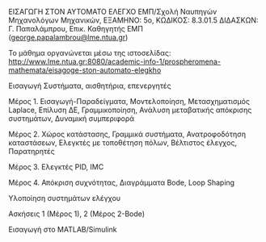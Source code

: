 ΕΙΣΑΓΩΓΗ ΣΤΟΝ ΑΥΤΟΜΑΤΟ ΕΛΕΓΧΟ
ΕΜΠ/Σχολή Ναυπηγών Μηχανολόγων Μηχανικών, 
ΕΞΑΜΗΝΟ: 5ο, ΚΩΔΙΚΟΣ: 8.3.01.5
ΔΙΔΑΣΚΩΝ: Γ. Παπαλάμπρου, Επικ. Καθηγητής ΕΜΠ (george.papalambrou@lme.ntua.gr)

Το μάθημα οργανώνεται μέσω της ιστοσελίδας:
http://www.lme.ntua.gr:8080/academic-info-1/prospheromena-mathemata/eisagoge-ston-automato-elegkho

Εισαγωγή
Συστήματα, αισθητήρια, επενεργητές

Μέρος 1. Εισαγωγή-Παραδείγματα, Μοντελοποίηση, Μετασχηματισμός Laplace, Επίλυση ΔΕ, Γραμμικοποίηση, Ανάλυση μεταβατικής απόκρισης συστημάτων, Δυναμική συμπεριφορά

Μέρος 2. Χώρος κατάστασης, Γραμμικά συστήματα, Ανατροφοδότηση καταστάσεων, Ελεγκτές με τοποθέτηση πόλων, Βέλτιστος έλεγχος, Παρατηρητές

Μέρος 3. Ελεγκτές PID, IMC

Μέρος 4. Απόκριση συχνότητας, Διαγράμματα Bode, Loop Shaping

Υλοποίηση συστημάτων ελέγχου

Ασκήσεις 1 (Μέρος 1), 2 (Μέρος 2-Bode)

Εισαγωγή στο MATLAB/Simulink
